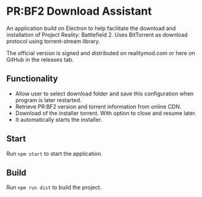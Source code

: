 # PR:BF2 Download Assistant

An application build on Electron to help facilitate the download and installation of Project Reality: Battlefield 2. 
Uses BitTorrent as download protocol using torrent-stream library.

The official version is signed and distributed on realitymod.com or here on GitHub in the releases tab.

## Functionality
* Allow user to select download folder and save this configuration when program is later restarted.
* Retrieve PR:BF2 version and torrent information from online CDN.
* Download of the installer torrent. With option to close and resume later. 
* It automatically starts the installer.

## Start
Run `npm start` to start the application. 

## Build
Run `npm run dist` to build the project.
